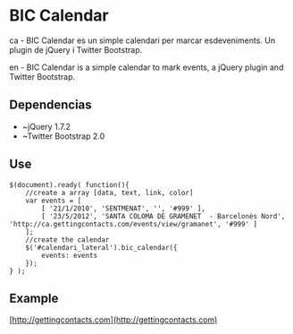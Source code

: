 BIC Calendar
============

ca - BIC Calendar es un simple calendari per marcar esdeveniments. Un plugin de jQuery i Twitter Bootstrap.

en - BIC Calendar is a simple calendar to mark events, a jQuery plugin and Twitter Bootstrap.


Dependencias
------------

- ~jQuery 1.7.2
- ~Twitter Bootstrap 2.0

Use
---

	$(document).ready( function(){
		//create a array [data, text, link, color] 
		var events = [
			[ '21/1/2010', 'SENTMENAT', '', '#999' ],
			[ '23/5/2012', 'SANTA COLOMA DE GRAMENET  - Barcelonès Nord', 'http://ca.gettingcontacts.com/events/view/gramanet', '#999' ]
		];
		//create the calendar
		$('#calendari_lateral').bic_calendar({
			events: events
		});
	} );


Example
-------

[http://gettingcontacts.com](http://gettingcontacts.com)
